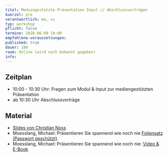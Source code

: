 ```yaml
---
titel: Mediengestützte Präsentation Input // Abschlussvorträgen
kuerzel: pre
verantwortlich: ma, vs
typ: workshop
pflicht: false
termine: 2020-06-09 10:00
empfohlene-voraussetzungen: 
published: true
dauer: 180
raum: Online (wird noch bekannt gegeben)
info: 
---
```



## Zeitplan
- 10:00 - 10:30 Uhr: Fragen zum Modul & Input zur mediengestützten Präsentation
- ab 10:30 Uhr Abschlussvorträge

## Material
- [Slides von Christian Noss](../../material/mi-pps-praesentation/)
- Moesslang, Michael: Präsentieren Sie spannend wie noch nie [Foliensatz (Passwort geschützt)](../../material/SpannendPraesentieren_Moesslang.pdf)
- Moesslang, Michael: Präsentieren Sie spannend wie noch nie: [Video & E-Book](https://www.wiso-net.de/document/LEC__4630A)

